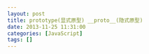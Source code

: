```yaml
---
layout: post
title: prototype(显式原型) __proto__(隐式原型)
date: 2013-11-25 11:31:00
categories: [JavaScript]
tags: []
---
```

     